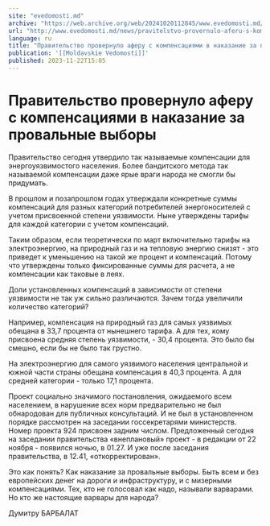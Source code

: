 ```yaml
---
site: "evedomosti.md"
archive: "https://web.archive.org/web/20241020112845/www.evedomosti.md/news/pravitelstvo-provernulo-aferu-s-kompensaciyami-v-nakazanie-z?fbclid=IwAR28vgcZ16yP3LFf6W9U-zBiCfAt_9qpdLf3imSOJ7Q3ybfrhVItSISDp-Y"
url: "http://www.evedomosti.md/news/pravitelstvo-provernulo-aferu-s-kompensaciyami-v-nakazanie-z"
language: ru
title: "Правительство провернуло аферу с компенсациями в наказание за провальные выборы"
publication: '[[Moldavskie Vedomosti]]'
published: 2023-11-22T15:05
---
```


# Правительство провернуло аферу с компенсациями в наказание за провальные выборы

Правительство сегодня утвердило так называемые компенсации для энергоуязвимостого населения. Более бандитского метода так называемой компенсации даже ярые враги народа не смогли бы придумать.

В прошлом и позапрошлом годах утверждали конкретные суммы компенсаций для разных категорий потребителей энергоносителей с учетом присвоенной степени уязвимости. Ныне утверждены тарифы для каждой категории с учетом компенсаций.

Таким образом, если теоретически по март включительно тарифы на электроэнергию, на природный газ и на тепловую энергию снизят - это приведет к уменьшению на такой же процент и компенсаций. Потому что утверждены только фиксированные суммы для расчета, а не компенсации как таковые в леях.

Доли установленных компенсаций в зависимости от степени уязвимости не так уж сильно различаются. Зачем тогда увеличили количество категорий?

Например, компенсация на природный газ для самых уязвимых обещана в 33,7 процента от нынешнего тарифа. А для тех, кому присвоена средняя степень уязвимости, - 30,4 процента. Это было бы смешно, если бы не было так грустно.

На электроэнергию для самого уязвимого населения центральной и южной части страны обещана компенсация в 40,3 процента. А для средней категории - только 17,1 процента.

Проект социально значимого постановления, ожидаемого всем населением, в нарушение всех норм предварительно не был обнародован для публичных консультаций. И не был в установленном порядке рассмотрен на заседании госсекретарями министерств. Номер проекта 924 присвоен задним числом. Предложенный сегодня на заседании правительства «внеплановый» проект - в редакции от 22 ноября - появился ночью, в 01.27. И уже после заседания правительства, в 12.41, «откорректирован».

Это как понять? Как наказание за провальные выборы. Быть всем и без европейских денег на дороги и инфраструктуру, и с мизерными компенсациями. Тех, кто не голосовал как надо, называли варварами. Но кто же настоящие варвары для народа?

Думитру БАРБАЛАТ